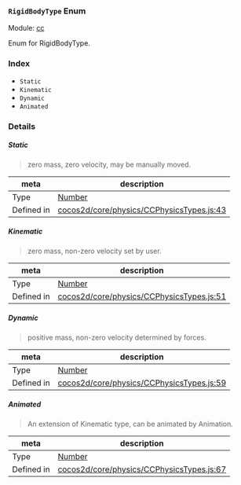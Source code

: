### `RigidBodyType` Enum



Module: [cc](../modules/cc.md)


Enum for RigidBodyType.


### Index
  - `Static`
  - `Kinematic`
  - `Dynamic`
  - `Animated`

### Details


##### Static

> zero mass, zero velocity, may be manually moved.

| meta | description |
|------|-------------|
| Type | <a href="https://developer.mozilla.org/en/JavaScript/Reference/Global_Objects/Number" class="crosslink external" target="_blank">Number</a> |
| Defined in | [cocos2d/core/physics/CCPhysicsTypes.js:43](https://github.com/cocos-creator/engine/blob/efe6330ab64803299d3b7fecde039ffed2d9e696/cocos2d/core/physics/CCPhysicsTypes.js#L43) |



##### Kinematic

> zero mass, non-zero velocity set by user.

| meta | description |
|------|-------------|
| Type | <a href="https://developer.mozilla.org/en/JavaScript/Reference/Global_Objects/Number" class="crosslink external" target="_blank">Number</a> |
| Defined in | [cocos2d/core/physics/CCPhysicsTypes.js:51](https://github.com/cocos-creator/engine/blob/efe6330ab64803299d3b7fecde039ffed2d9e696/cocos2d/core/physics/CCPhysicsTypes.js#L51) |



##### Dynamic

> positive mass, non-zero velocity determined by forces.

| meta | description |
|------|-------------|
| Type | <a href="https://developer.mozilla.org/en/JavaScript/Reference/Global_Objects/Number" class="crosslink external" target="_blank">Number</a> |
| Defined in | [cocos2d/core/physics/CCPhysicsTypes.js:59](https://github.com/cocos-creator/engine/blob/efe6330ab64803299d3b7fecde039ffed2d9e696/cocos2d/core/physics/CCPhysicsTypes.js#L59) |



##### Animated

> An extension of Kinematic type, can be animated by Animation.

| meta | description |
|------|-------------|
| Type | <a href="https://developer.mozilla.org/en/JavaScript/Reference/Global_Objects/Number" class="crosslink external" target="_blank">Number</a> |
| Defined in | [cocos2d/core/physics/CCPhysicsTypes.js:67](https://github.com/cocos-creator/engine/blob/efe6330ab64803299d3b7fecde039ffed2d9e696/cocos2d/core/physics/CCPhysicsTypes.js#L67) |



